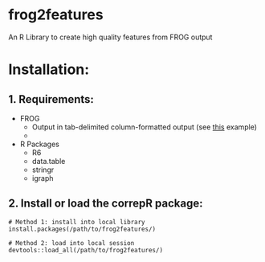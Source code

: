 # frog2features
An R Library to create high quality features from FROG output

# Installation:
## 1. Requirements:
   * FROG
     * Output in tab-delimited column-formatted output (see [this](http://languagemachines.github.io/frog/) example)
     * 
   * R Packages 
     * R6
     * data.table
     * stringr
     * igraph

## 2. Install or load the correpR package:

```splus
# Method 1: install into local library
install.packages(/path/to/frog2features/)

# Method 2: load into local session 
devtools::load_all(/path/to/frog2features/)

```

